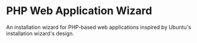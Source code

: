 # PHP Web Application Wizard
An installation wizard for PHP-based web applications inspired by Ubuntu's installation wizard's design.

